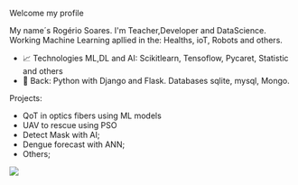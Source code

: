 Welcome my profile

My name´s Rogério Soares. I'm Teacher,Developer and DataScience. Working Machine Learning apllied in the: Healths, ioT, Robots and others.

- 📈 Technologies ML,DL and AI: Scikitlearn, Tensoflow, Pycaret, Statistic and others
- 📕 Back: Python with Django and Flask. Databases sqlite, mysql, Mongo.


Projects: 

- QoT in optics fibers using ML models
- UAV to rescue using PSO
- Detect Mask with AI; 
- Dengue forecast with ANN;
- Others;

<img src="https://github-readme-stats.vercel.app/api/top-langs/?username=rogerio1982&layout=compact&hide=html" />

